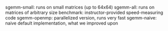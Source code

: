 sgemm-small: runs on small matrices (up to 64x64)
sgemm-all: runs on matrices of arbitrary size
benchmark: instructor-provided speed-measuring code
sgemm-openmp: parallelized version, runs very fast
sgemm-naive: naive default implementation, what we improved upon